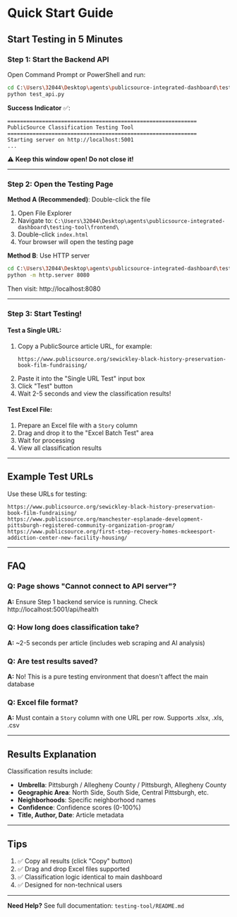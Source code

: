 # Quick Start Guide

## Start Testing in 5 Minutes

### Step 1: Start the Backend API

Open Command Prompt or PowerShell and run:

```bash
cd C:\Users\32044\Desktop\agents\publicsource-integrated-dashboard\testing-tool\backend
python test_api.py
```

**Success Indicator** ✅:
```
============================================================
PublicSource Classification Testing Tool
============================================================
Starting server on http://localhost:5001
...
```

⚠️ **Keep this window open! Do not close it!**

---

### Step 2: Open the Testing Page

**Method A (Recommended)**: Double-click the file
1. Open File Explorer
2. Navigate to: `C:\Users\32044\Desktop\agents\publicsource-integrated-dashboard\testing-tool\frontend\`
3. Double-click `index.html`
4. Your browser will open the testing page

**Method B**: Use HTTP server
```bash
cd C:\Users\32044\Desktop\agents\publicsource-integrated-dashboard\testing-tool\frontend
python -m http.server 8080
```
Then visit: http://localhost:8080

---

### Step 3: Start Testing!

#### Test a Single URL:
1. Copy a PublicSource article URL, for example:
   ```
   https://www.publicsource.org/sewickley-black-history-preservation-book-film-fundraising/
   ```
2. Paste it into the "Single URL Test" input box
3. Click "Test" button
4. Wait 2-5 seconds and view the classification results!

#### Test Excel File:
1. Prepare an Excel file with a `Story` column
2. Drag and drop it to the "Excel Batch Test" area
3. Wait for processing
4. View all classification results

---

## Example Test URLs

Use these URLs for testing:

```
https://www.publicsource.org/sewickley-black-history-preservation-book-film-fundraising/
https://www.publicsource.org/manchester-esplanade-development-pittsburgh-registered-community-organization-program/
https://www.publicsource.org/first-step-recovery-homes-mckeesport-addiction-center-new-facility-housing/
```

---

## FAQ

### Q: Page shows "Cannot connect to API server"?
**A:** Ensure Step 1 backend service is running. Check http://localhost:5001/api/health

### Q: How long does classification take?
**A:** ~2-5 seconds per article (includes web scraping and AI analysis)

### Q: Are test results saved?
**A:** No! This is a pure testing environment that doesn't affect the main database

### Q: Excel file format?
**A:** Must contain a `Story` column with one URL per row. Supports .xlsx, .xls, .csv

---

## Results Explanation

Classification results include:
- **Umbrella**: Pittsburgh / Allegheny County / Pittsburgh, Allegheny County
- **Geographic Area**: North Side, South Side, Central Pittsburgh, etc.
- **Neighborhoods**: Specific neighborhood names
- **Confidence**: Confidence scores (0-100%)
- **Title, Author, Date**: Article metadata

---

## Tips

1. ✅ Copy all results (click "Copy" button)
2. ✅ Drag and drop Excel files supported
3. ✅ Classification logic identical to main dashboard
4. ✅ Designed for non-technical users

---

**Need Help?** See full documentation: `testing-tool/README.md`
